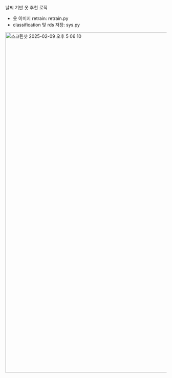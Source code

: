 
날씨 기반 옷 추천 로직 

- 옷 이미지 retrain: retrain.py 
- classification 및 rds 저장: sys.py


<img width="1065" alt="스크린샷 2025-02-09 오후 5 06 10" src="https://github.com/user-attachments/assets/0faa0c3d-eda7-4271-bc06-c7994d595d63" />
